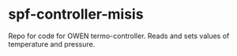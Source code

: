 # spf-controller-misis
Repo for code for OWEN termo-controller. Reads and sets values of temperature and pressure.

